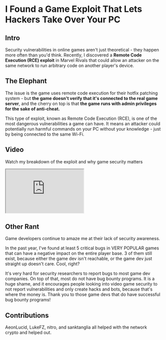 # I Found a Game Exploit That Lets Hackers Take Over Your PC

## Intro
Security vulnerabilities in online games aren't just theoretical - they happen more often than you'd think.
Recently, I discovered a **Remote Code Execution (RCE) exploit** in Marvel Rivals that could allow an attacker on the same network to run arbitrary code on another player's device.

## The Elephant
The issue is the game uses remote code execution for their hotfix patching system - but **the game doesn't verify that it's connected to the real game server**, and the cherry on top is that **the game runs with admin privileges for the sake of anti-cheat.**

This type of exploit, known as Remote Code Execution (RCE), is one of the most dangerous vulnerabilities a game can have. It means an attacker could potentially run harmful commands on your PC without your knowledge - just by being connected to the same Wi-Fi.

## Video
Watch my breakdown of the exploit and why game security matters
<iframe style="aspect-ratio:16/9;" width="50%" src="https://youtube.com/embed/sSXoH1xYIcE"></iframe>

## Other Rant
Game developers continue to amaze me at their lack of security awareness.

In the past year, I've found at least 5 critical bugs in VERY POPULAR games that can have a negative impact on the entire player base. 3 of them still exist, because either the game dev isn't reachable, or the game dev just straight up doesn't care. Cool, right?

It's very hard for security researchers to report bugs to most game dev companies.
On top of that, most do not have bug bounty programs. It is a huge shame, and it encourages people looking into video game security to not report vulnerabilities and only create hacks and bots, because that's where the money is. Thank you to those game devs that do have successful bug bounty programs!

## Contributions
AeonLucid, LukeFZ, nitro, and sanktanglia all helped with the network crypto and helped out.